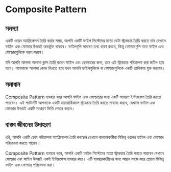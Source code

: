# Composite Pattern

## সমস্যা
একটি ওয়েব অ্যাপ্লিকেশন তৈরি করার সময়, আপনি একটি ফাইল সিস্টেমের মতো ডেটা স্ট্রাকচার তৈরি করতে চান যেখানে ফাইল এবং ফোল্ডার উভয়ই অন্তর্ভুক্ত থাকবে। ফাইলগুলি সাধারণ তথ্য ধারণ করবে, কিন্তু ফোল্ডারগুলি অন্য ফাইল এবং ফোল্ডারগুলিকে ধারণ করবে।

যদি আপনি আলাদা আলাদা ক্লাস তৈরি করেন ফাইল এবং ফোল্ডারের জন্য, তবে এই স্ট্রাকচার পরিচালনা করা জটিল হয়ে যাবে। আপনাকে আলাদা কোড লিখতে হবে যখন আপনি ফাইলগুলিকে বা ফোল্ডারগুলিকে একটি তালিকায় যুক্ত করবেন।

## সমাধান
Composite Pattern ব্যবহার করে আপনি ফাইল এবং ফোল্ডারের জন্য একটি সাধারণ ইন্টারফেস তৈরি করতে পারবেন। এই প্যাটার্নটি আপনাকে একটি হায়ারার্কিক্যাল স্ট্রাকচার তৈরি করতে সাহায্য করবে, যেখানে ফাইল এবং ফোল্ডার উভয়ই একটি সাধারণ ভিত্তি শেয়ার করবে।

## বাস্তব জীবনের উদাহরণ
ধরি, আপনি একটি ডেটা পরিচালনা অ্যাপ্লিকেশন তৈরি করছেন যেখানে ব্যবহারকারীরা বিভিন্ন ধরনের ফাইল এবং ফোল্ডার পরিচালনা করতে পারেন।

Composite Pattern ব্যবহার করে, আপনি একটি ফাইল সিস্টেমের মতো স্ট্রাকচার তৈরি করতে পারবেন যেখানে ফোল্ডার এবং ফাইল উভয়ই একই ইন্টারফেস ব্যবহার করে। এটি ব্যবহারকারীদের জন্য আরও সহজ করে তোলে বিভিন্ন ফাইল এবং ফোল্ডার পরিচালনা করা।
